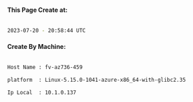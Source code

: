
   
#### This Page Create at:

```bash

2023-07-20 - 20:58:44 UTC

```

#### Create By Machine:

```bash

Host Name : fv-az736-459

platform  : Linux-5.15.0-1041-azure-x86_64-with-glibc2.35

Ip Local  : 10.1.0.137

```

